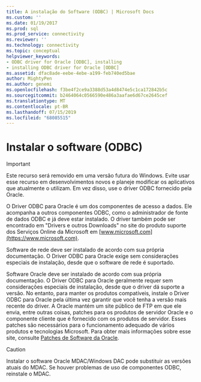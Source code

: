 ```yaml
---
title: A instalação do Software (ODBC) | Microsoft Docs
ms.custom: ''
ms.date: 01/19/2017
ms.prod: sql
ms.prod_service: connectivity
ms.reviewer: ''
ms.technology: connectivity
ms.topic: conceptual
helpviewer_keywords:
- ODBC driver for Oracle [ODBC], installing
- installing ODBC driver for Oracle [ODBC]
ms.assetid: dfac8ade-eebe-4ebe-a199-feb740ed5bae
author: MightyPen
ms.author: genemi
ms.openlocfilehash: f3be4f2ce9a3388d53a4d8474e5c1ca172842b5c
ms.sourcegitcommit: b2464064c0566590e486a3aafae6d67ce2645cef
ms.translationtype: MT
ms.contentlocale: pt-BR
ms.lasthandoff: 07/15/2019
ms.locfileid: "68085515"
---
```

# <a name="installing-the-software-odbc"></a>Instalar o software (ODBC)
> [!IMPORTANT]  
>  Este recurso será removido em uma versão futura do Windows. Evite usar esse recurso em desenvolvimentos novos e planeje modificar os aplicativos que atualmente o utilizam. Em vez disso, use o driver ODBC fornecido pela Oracle.  
  
 O Driver ODBC para Oracle é um dos componentes de acesso a dados. Ele acompanha a outros componentes ODBC, como o administrador de fonte de dados ODBC e já deve estar instalado. O driver também pode ser encontrado em "Drivers e outros Downloads" no site do produto suporte dos Serviços Online da Microsoft em [www.microsoft.com](https://www.microsoft.com).  
  
 Software de rede deve ser instalado de acordo com sua própria documentação. O Driver ODBC para Oracle exige sem considerações especiais de instalação, desde que o software de rede é suportado.  
  
 Software Oracle deve ser instalado de acordo com sua própria documentação. O Driver ODBC para Oracle geralmente requer sem considerações especiais de instalação, desde que o driver dá suporte a versão. No entanto, para manter os produtos compatíveis, instale o Driver ODBC para Oracle pela última vez garantir que você tenha a versão mais recente do driver. A Oracle mantém um site público de FTP em que ele envia, entre outras coisas, patches para os produtos de servidor Oracle e o componente cliente que é fornecido com os produtos de servidor. Esses patches são necessários para o funcionamento adequado de vários produtos e tecnologias Microsoft. Para obter mais informações sobre esse site, consulte [Patches de Software da Oracle](../../odbc/microsoft/oracle-software-patches.md).  
  
> [!CAUTION]  
>  Instalar o software Oracle MDAC/Windows DAC pode substituir as versões atuais do MDAC. Se houver problemas de uso de componentes ODBC, reinstale o MDAC.
